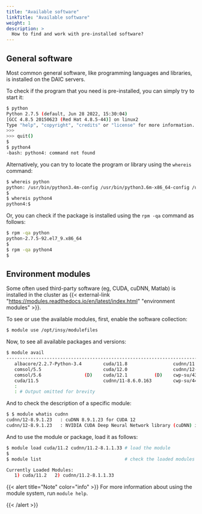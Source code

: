 ```yaml
---
title: "Available software"
linkTitle: "Available software"
weight: 1
description: >
  How to find and work with pre-installed software?
---
```



## General software

Most common general software, like programming languages and libraries, is installed on the DAIC servers. 

To check if the program that you need is pre-installed, you can simply try to start it:

```bash
$ python
Python 2.7.5 (default, Jun 28 2022, 15:30:04) 
[GCC 4.8.5 20150623 (Red Hat 4.8.5-44)] on linux2
Type "help", "copyright", "credits" or "license" for more information.
>>> 
>>> quit()
$ 
$ python4
-bash: python4: command not found 
```

 Alternatively, you can try to locate the program or library using the `whereis` command:

 ```bash
 $ whereis python
python: /usr/bin/python3.4m-config /usr/bin/python3.6m-x86_64-config /usr/bin/python2.7 /usr/bin/python3.6-config /usr/bin/python3.4m-x86_64-config /usr/bin/python3.6m-config /usr/bin/python3.4 /usr/bin/python3.4m /usr/bin/python2.7-config /usr/bin/python3.6 /usr/bin/python3.4-config /usr/bin/python /usr/bin/python3.6m /usr/lib/python2.7 /usr/lib/python3.4 /usr/lib/python3.6 /usr/lib64/python2.7 /usr/lib64/python3.4 /usr/lib64/python3.6 /etc/python /usr/include/python2.7 /usr/include/python3.4m /usr/include/python3.6m /usr/share/man/man1/python.1.gz
$ 
$ whereis python4
python4:$ 
```

 Or, you can check if the package is installed using the `rpm -qa` command as follows: 

 ```bash
 $ rpm -qa python
python-2.7.5-92.el7_9.x86_64
$ 
$ rpm -qa python4
$
```
 


<!--
When a program is not installed you should check if a package containing the program is available: 

```bash
$ yum search python3
================= N/S matched: python3 ==================
python3.x86_64 : Version 3 of the Python programming language aka Python 3000
$ yum search python4
Warning: No matches found for: python4
No matches found
```

When a package is available you can simply request it's installation by sending an e-mail to the HPC cluster administrators. 

-->



## Environment modules

Some often used third-party software (eg, CUDA, cuDNN, Matlab) is installed in the cluster as {{< external-link "https://modules.readthedocs.io/en/latest/index.html" "environment modules" >}}. 


To see or use the available modules, first, enable the software collection:

```bash
$ module use /opt/insy/modulefiles
```

Now, to see all available packages and versions:

```bash
$ module avail
---------------------------------------------------------------------------------------------- /opt/insy/modulefiles ----------------------------------------------------------------------------------------------
   albacore/2.2.7-Python-3.4        cuda/11.8                 cudnn/11.5-8.3.0.98        devtoolset/6    devtoolset/10        intel/oneapi  (D)    matlab/R2021b (D)    miniconda/3.9             (D)
   comsol/5.5                       cuda/12.0                 cudnn/12-8.9.1.23   (D)    devtoolset/7    devtoolset/11 (D)    intel/2017u4         miniconda/2.7        nccl/11.5-2.11.4
   comsol/5.6                (D)    cuda/12.1          (D)    cwp-su/43R8                devtoolset/8    diplib/3.2           matlab/R2020a        miniconda/3.7        openmpi/4.0.1
   cuda/11.5                        cudnn/11-8.6.0.163        cwp-su/44R1         (D)    devtoolset/9    :
   :
   : # Output omitted for brevity
```

And to check the description of a specific module:

```bash
$ $ module whatis cudnn
cudnn/12-8.9.1.23   : cuDNN 8.9.1.23 for CUDA 12
cudnn/12-8.9.1.23   : NVIDIA CUDA Deep Neural Network library (cuDNN) is a GPU-accelerated library of primitives for deep neural networks.

```

And to use the module or package, load it as follows:

```bash
$ module load cuda/11.2 cudnn/11.2-8.1.1.33 # load the module
$
$ module list                               # check the loaded modules

Currently Loaded Modules:
   1) cuda/11.2   2) cudnn/11.2-8.1.1.33

```


{{< alert title="Note" color="info" >}}
For more information about using the module system, run `module help`. 

{{< /alert >}}